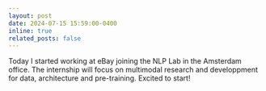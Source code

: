 ```yaml
---
layout: post
date: 2024-07-15 15:59:00-0400
inline: true
related_posts: false
---
```


Today I started working at eBay joining the NLP Lab in the Amsterdam office. The internship will focus on multimodal research and developpment for data, architecture and pre-training. Excited to start! 